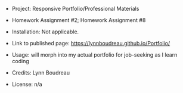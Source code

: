 * Project: Responsive Portfolio/Professional Materials

* Homework Assignment #2; Homework Assignment #8

* Installation: Not applicable.

* Link to published page: https://lynnboudreau.github.io/Portfolio/

* Usage: will morph into my actual portfolio for job-seeking as I learn coding

* Credits: Lynn Boudreau

* License: n/a
